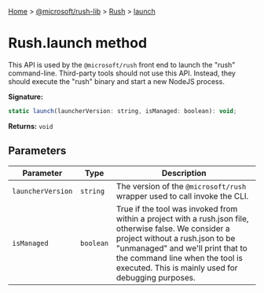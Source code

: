 [Home](./index) &gt; [@microsoft/rush-lib](./rush-lib.md) &gt; [Rush](./rush-lib.rush.md) &gt; [launch](./rush-lib.rush.launch.md)

# Rush.launch method

This API is used by the `@microsoft/rush` front end to launch the "rush" command-line. Third-party tools should not use this API. Instead, they should execute the "rush" binary and start a new NodeJS process.

**Signature:**
```javascript
static launch(launcherVersion: string, isManaged: boolean): void;
```
**Returns:** `void`

## Parameters

|  Parameter | Type | Description |
|  --- | --- | --- |
|  `launcherVersion` | `string` | The version of the `@microsoft/rush` wrapper used to call invoke the CLI. |
|  `isManaged` | `boolean` | True if the tool was invoked from within a project with a rush.json file, otherwise false. We consider a project without a rush.json to be "unmanaged" and we'll print that to the command line when the tool is executed. This is mainly used for debugging purposes. |

